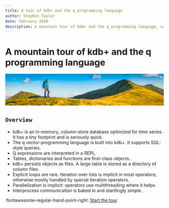```yaml
---
title: A tour of kdb+ and the q programming language
author: Stephen Taylor
date: February 2020
description: A mountain tour of kdb+ and the q programming language, with links to explore topics in depth
---
```

# A mountain tour of kdb+ and the q programming language


![Mountain walk](img/GettyImages-914651812.jpg)


## `Overview`

-   kdb+ is an in-memory, column-store database optimized for time series. It has a tiny footprint and is seriously quick.
-   The q vector-programming language is built into kdb+. It supports SQL-style queries.
-   Q expressions are interpreted in a REPL.
-   Tables, dictionaries and functions are first-class objects.. 
-   kdb+ persists objects as files. A large table is stored as a directory of column files.
-   Explicit loops are rare. Iteration over lists is implicit in most operators; otherwise mostly handled by special iteration operators. 
-   Parallelization is implicit: operators use multithreading where it helps. 
-   Interprocess communication is baked in and startlingly simple.

:fontawesome-regular-hand-point-right:
[Start the tour](index.md)
